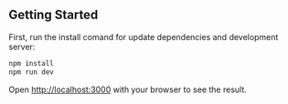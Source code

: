 ## Getting Started

First, run the install comand for update dependencies and development server:

```bash
npm install
npm run dev
```

Open [http://localhost:3000](http://localhost:3000) with your browser to see the result.
